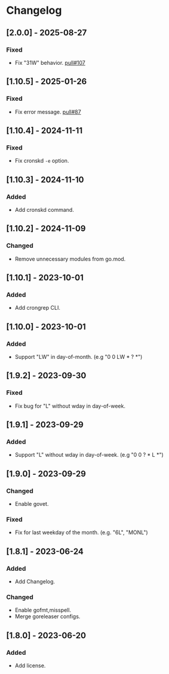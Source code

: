 # Changelog

## [2.0.0] - 2025-08-27

### Fixed

* Fix "31W" behavior. [pull#107](https://github.com/winebarrel/cronplan/pull/107)

## [1.10.5] - 2025-01-26

### Fixed

* Fix error message. [pull#87](https://github.com/winebarrel/cronplan/pull/87)

## [1.10.4] - 2024-11-11

### Fixed

* Fix cronskd `-e` option.


## [1.10.3] - 2024-11-10

### Added

* Add cronskd command.

## [1.10.2] - 2024-11-09

### Changed

* Remove unnecessary modules from go.mod.

## [1.10.1] - 2023-10-01

### Added

* Add crongrep CLI.

## [1.10.0] - 2023-10-01

### Added

* Support "LW" in day-of-month. (e.g "0 0 LW * ? *")

## [1.9.2] - 2023-09-30

### Fixed

* Fix bug for "L" without wday in day-of-week.

## [1.9.1] - 2023-09-29

### Added

* Support "L" without wday in day-of-week. (e.g "0 0 ? * L *")

## [1.9.0] - 2023-09-29

### Changed

* Enable govet.

### Fixed

* Fix for last weekday of the month. (e.g. "6L", "MONL")

## [1.8.1] - 2023-06-24

### Added

* Add Changelog.

### Changed

* Enable gofmt,misspell.
* Merge goreleaser configs.

## [1.8.0] - 2023-06-20

### Added

* Add license.

<!-- cf. https://keepachangelog.com/ -->
